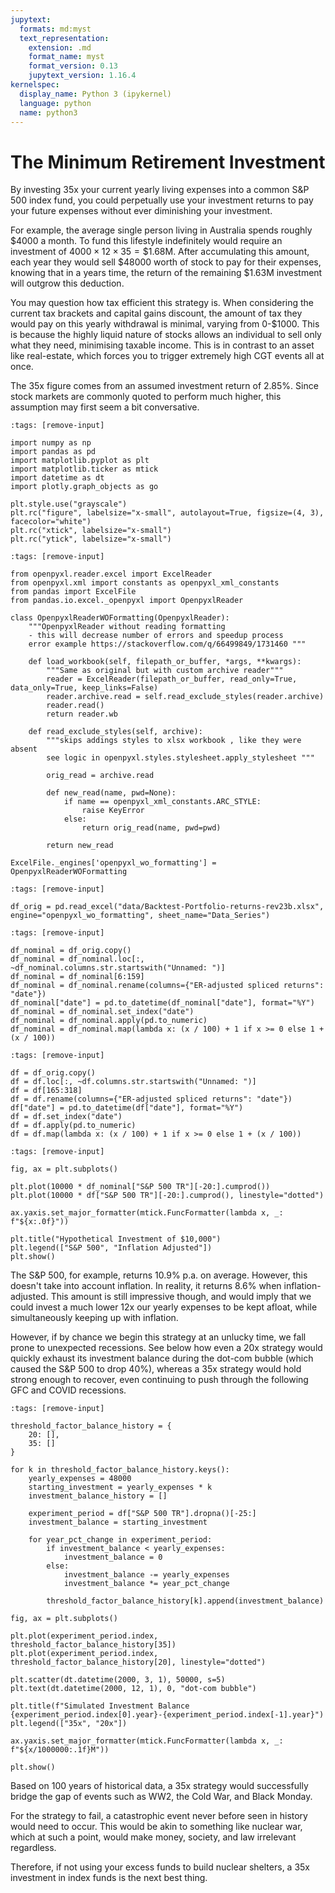 ```yaml
---
jupytext:
  formats: md:myst
  text_representation:
    extension: .md
    format_name: myst
    format_version: 0.13
    jupytext_version: 1.16.4
kernelspec:
  display_name: Python 3 (ipykernel)
  language: python
  name: python3
---
```


# The Minimum Retirement Investment

By investing 35x your current yearly living expenses into a common S&P 500 index fund, you could perpetually use your investment returns to pay your future expenses without ever diminishing your investment.

For example, the average single person living in Australia spends roughly \$4000 a month. To fund this lifestyle indefinitely would require an investment of $4000 \times 12 \times 35 = \$1.68\text{M}$. After accumulating this amount, each year they would sell \$48000 worth of stock to pay for their expenses, knowing that in a years time, the return of the remaining \$1.63M investment will outgrow this deduction.

You may question how tax efficient this strategy is. When considering the current tax brackets and capital gains discount, the amount of tax they would pay on this yearly withdrawal is minimal, varying from 0-$1000. This is because the highly liquid nature of stocks allows an individual to sell only what they need, minimising taxable income. This is in contrast to an asset like real-estate, which forces you to trigger extremely high CGT events all at once.

The 35x figure comes from an assumed investment return of 2.85%. Since stock markets are commonly quoted to perform much higher, this assumption may first seem a bit conversative.

```{code-cell} ipython3
:tags: [remove-input]

import numpy as np
import pandas as pd
import matplotlib.pyplot as plt
import matplotlib.ticker as mtick
import datetime as dt
import plotly.graph_objects as go

plt.style.use("grayscale")
plt.rc("figure", labelsize="x-small", autolayout=True, figsize=(4, 3), facecolor="white")
plt.rc("xtick", labelsize="x-small")
plt.rc("ytick", labelsize="x-small")
```

```{code-cell} ipython3
:tags: [remove-input]

from openpyxl.reader.excel import ExcelReader
from openpyxl.xml import constants as openpyxl_xml_constants
from pandas import ExcelFile
from pandas.io.excel._openpyxl import OpenpyxlReader

class OpenpyxlReaderWOFormatting(OpenpyxlReader):
    """OpenpyxlReader without reading formatting
    - this will decrease number of errors and speedup process
    error example https://stackoverflow.com/q/66499849/1731460 """

    def load_workbook(self, filepath_or_buffer, *args, **kwargs):
        """Same as original but with custom archive reader"""
        reader = ExcelReader(filepath_or_buffer, read_only=True, data_only=True, keep_links=False)
        reader.archive.read = self.read_exclude_styles(reader.archive)
        reader.read()
        return reader.wb

    def read_exclude_styles(self, archive):
        """skips addings styles to xlsx workbook , like they were absent
        see logic in openpyxl.styles.stylesheet.apply_stylesheet """

        orig_read = archive.read

        def new_read(name, pwd=None):
            if name == openpyxl_xml_constants.ARC_STYLE:
                raise KeyError
            else:
                return orig_read(name, pwd=pwd)

        return new_read

ExcelFile._engines['openpyxl_wo_formatting'] = OpenpyxlReaderWOFormatting
```

```{code-cell} ipython3
:tags: [remove-input]

df_orig = pd.read_excel("data/Backtest-Portfolio-returns-rev23b.xlsx", engine="openpyxl_wo_formatting", sheet_name="Data_Series")
```

```{code-cell} ipython3
:tags: [remove-input]

df_nominal = df_orig.copy()
df_nominal = df_nominal.loc[:, ~df_nominal.columns.str.startswith("Unnamed: ")]
df_nominal = df_nominal[6:159]
df_nominal = df_nominal.rename(columns={"ER-adjusted spliced returns": "date"})
df_nominal["date"] = pd.to_datetime(df_nominal["date"], format="%Y")
df_nominal = df_nominal.set_index("date")
df_nominal = df_nominal.apply(pd.to_numeric)
df_nominal = df_nominal.map(lambda x: (x / 100) + 1 if x >= 0 else 1 + (x / 100))
```

```{code-cell} ipython3
:tags: [remove-input]

df = df_orig.copy()
df = df.loc[:, ~df.columns.str.startswith("Unnamed: ")]
df = df[165:318]
df = df.rename(columns={"ER-adjusted spliced returns": "date"})
df["date"] = pd.to_datetime(df["date"], format="%Y")
df = df.set_index("date")
df = df.apply(pd.to_numeric)
df = df.map(lambda x: (x / 100) + 1 if x >= 0 else 1 + (x / 100))
```

```{code-cell} ipython3
:tags: [remove-input]

fig, ax = plt.subplots()

plt.plot(10000 * df_nominal["S&P 500 TR"][-20:].cumprod())
plt.plot(10000 * df["S&P 500 TR"][-20:].cumprod(), linestyle="dotted")

ax.yaxis.set_major_formatter(mtick.FuncFormatter(lambda x, _: f"${x:.0f}"))

plt.title("Hypothetical Investment of $10,000")
plt.legend(["S&P 500", "Inflation Adjusted"])
plt.show()
```

The S&P 500, for example, returns 10.9% p.a. on average. However, this doesn't take into account inflation. In reality, it returns 8.6% when inflation-adjusted. This amount is still impressive though, and would imply that we could invest a much lower 12x our yearly expenses to be kept afloat, while simultaneously keeping up with inflation.

However, if by chance we begin this strategy at an unlucky time, we fall prone to unexpected recessions. See below how even a 20x strategy would quickly exhaust its investment balance during the dot-com bubble (which caused the S&P 500 to drop 40%), whereas a 35x strategy would hold strong enough to recover, even continuing to push through the following GFC and COVID recessions.

```{code-cell} ipython3
:tags: [remove-input]

threshold_factor_balance_history = {
    20: [],
    35: []
}

for k in threshold_factor_balance_history.keys():
    yearly_expenses = 48000
    starting_investment = yearly_expenses * k
    investment_balance_history = []
    
    experiment_period = df["S&P 500 TR"].dropna()[-25:]
    investment_balance = starting_investment
    
    for year_pct_change in experiment_period:
        if investment_balance < yearly_expenses:
            investment_balance = 0
        else:
            investment_balance -= yearly_expenses
            investment_balance *= year_pct_change
    
        threshold_factor_balance_history[k].append(investment_balance)

fig, ax = plt.subplots()

plt.plot(experiment_period.index, threshold_factor_balance_history[35])
plt.plot(experiment_period.index, threshold_factor_balance_history[20], linestyle="dotted")

plt.scatter(dt.datetime(2000, 3, 1), 50000, s=5)
plt.text(dt.datetime(2000, 12, 1), 0, "dot-com bubble")

plt.title(f"Simulated Investment Balance {experiment_period.index[0].year}-{experiment_period.index[-1].year}")
plt.legend(["35x", "20x"])

ax.yaxis.set_major_formatter(mtick.FuncFormatter(lambda x, _: f"${x/1000000:.1f}M"))

plt.show()
```

Based on 100 years of historical data, a 35x strategy would successfully bridge the gap of events such as WW2, the Cold War, and Black Monday.

For the strategy to fail, a catastrophic event never before seen in history would need to occur. This would be akin to something like nuclear war, which at such a point, would make money, society, and law irrelevant regardless.

Therefore, if not using your excess funds to build nuclear shelters, a 35x investment in index funds is the next best thing.
